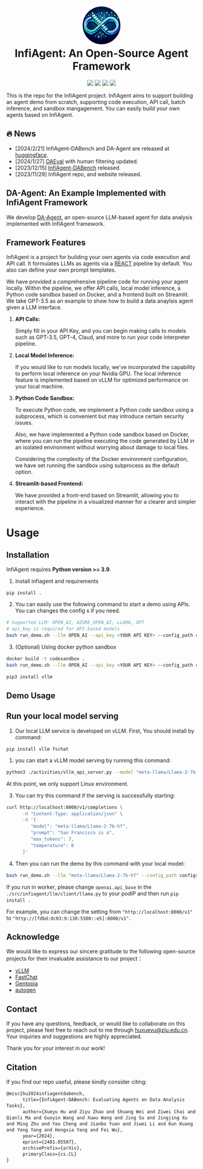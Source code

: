 <h1 align="center">
<img src="images/infiagent_logo.png" width="100" alt="ToRA" />
<br>
InfiAgent: An Open-Source Agent Framework
</h1>

<div align="center">

![](https://img.shields.io/badge/Code%20License-Apache_2.0-green.svg)
![](https://img.shields.io/badge/Data%20License-CC%20By%20NC%204.0-red.svg)
![](https://img.shields.io/badge/python-3.9+-blue.svg)
![](https://img.shields.io/badge/code%20style-black-000000.svg)


</div>

<!-- 
[![Code License](https://img.shields.io/badge/Code%20License-Apache_2.0-green.svg)](https://github.com/InfiAgent/ADA-agent/blob/main/LICENSE)
[![Data License](https://img.shields.io/badge/Data%20License-CC%20By%20NC%204.0-red.svg)]
[![Python 3.9+](https://img.shields.io/badge/python-3.9+-blue.svg)]
[![Code style: black](https://img.shields.io/badge/code%20style-black-000000.svg)] -->
<!--  -->


This is the repo for the InfiAgent project. InfiAgent aims to support building an agent demo from scratch, supporting code execution, API call, batch inference, and sandbox mangagement. You can easily build your own agents based on InfiAgent. 




## 🔥  News
- [2024/2/21] InfiAgent-DABench and DA-Agent are released at [huggingface](https://huggingface.co/infiagent).
- [2024/1/27] [DAEval](https://github.com/InfiAgent/InfiAgent/tree/main/examples/DA-Agent) with human filtering updated.
- [2023/12/15] [InfiAgent-DABench](https://github.com/InfiAgent/InfiAgent/tree/main/examples/DA-Agent) released.
- [2023/11/29] InfiAgent repo, and website released.

## DA-Agent: An Example Implemented with InfiAgent Framework
We develop [DA-Agent](https://github.com/InfiAgent/InfiAgent/tree/main/examples/DA-Agent), an open-source LLM-based agent for data analysis implemented with InfiAgent framework.

## Framework Features

InfiAgent is a project for building your own agents via code execution and API call. It formulates LLMs as agents via a [REACT](https://arxiv.org/abs/2210.03629) pipeline by default. You also can define your own prompt templates.



We have provided a comprehensive pipeline code for running your agent locally. Within the pipeline, we offer API calls, local model inference, a Python code sandbox based on Docker, and a frontend built on Streamlit. We take GPT-3.5 as an example to show how to build a data anaylsis agent given a LLM interface.


1. **API Calls:**

   Simply fill in your API Key, and you can begin making calls to models such as GPT-3.5, GPT-4, Claud, and more to run your code interpreter pipeline.
3. **Local Model Inference:**

   If you would like to run models locally, we've incorporated the capability to perform local inference on your Nvidia GPU. The local inference feature is implemented based on vLLM for optimized performance on your local machine.
5. **Python Code Sandbox:**

   To execute Python code, we implement a Python code sandbox using a subprocess, which is convenient but may introduce certain security issues. 

   Also, we have implemented a Python code sandbox based on Docker, where you can run the pipeline executing the code generated by LLM in an isolated environment without worrying about damage to local files.

   Considering the complexity of the Docker environment configuration, we have set running the sandbox using subprocess as the default option.
7. **Streamlit-based Frontend:**

   We have provided a front-end based on Streamlit, allowing you to interact with the pipeline in a visualized manner for a clearer and simpler experience.

# Usage

## Installation

InfiAgent requires **Python version >= 3.9**.

1. Install infiagent and requirements
```
pip install .
```

2. You can easily use the following command to start a demo using APIs. You can changes the config s if you need. 
```bash
# Supported LLM: OPEN_AI, AZURE_OPEN_AI, LLAMA, OPT
# api_key is required for API-based models
bash run_demo.sh --llm OPEN_AI --api_key <YOUR API KEY> --config_path configs/agent_configs/react_agent_gpt4_async.yaml
```

3. (Optional) Using docker python sandbox
```bash
docker build -t codesandbox .
bash run_demo.sh --llm OPEN_AI --api_key <YOUR API KEY> --config_path configs/agent_configs/react_agent_gpt4_async_docker.yaml
```



```bash
pip3 install vllm
```
## Demo Usage



## Run your local model serving

1. Our local LLM service is developed on vLLM. First, You should install by command:
   
```
pip install vllm fschat
```
1.  you can start a vLLM model serving by running this command:


```bash
python3 ./activities/vllm_api_server.py --model "meta-llama/Llama-2-7b-hf"  --served_model_name "meta-llama/Llama-2-7b-hf"
```
At this point, we only support Linux environment.

3. You can try this command if the serving is successfully starting:

```bash
curl http://localhost:8000/v1/completions \
      -H "Content-Type: application/json" \
      -d '{
         "model": "meta-llama/Llama-2-7b-hf",
         "prompt": "San Francisco is a",
         "max_tokens": 7,
         "temperature": 0
      }'
```

4. Then you can run the demo by this command with your local model:

```bash
bash run_demo.sh --llm "meta-llama/Llama-2-7b-hf" --config_path configs/agent_configs/react_agent_llama_async.yaml
```

If you run in worker, please change `openai.api_base` in the `./src/infiagent/llm/client/llama.py` to your podIP and then run `pip install .`

For example, you can change the setting from `"http://localhost:8000/v1"` to `"http://[fdbd:dc03:9:130:5500::e5]:8000/v1"`.



## Acknowledge

We would like to express our sincere gratitude to the following open-source projects for their invaluable assistance to our project：

 - [vLLM](https://github.com/vllm-project/vllm)
 - [FastChat](https://github.com/lm-sys/FastChat)
 - [Gentopia](https://github.com/Gentopia-AI/Gentopia)
 - [autogen](https://github.com/microsoft/autogen)



## Contact

If you have any questions, feedback, or would like to collaborate on this project, please feel free to reach out to me through huxueyu@zju.edu.cn. Your inquiries and suggestions are highly appreciated. 

Thank you for your interest in our work!



## Citation

If you find our repo useful, please kindly consider citing:

```
@misc{hu2024infiagentdabench,
      title={InfiAgent-DABench: Evaluating Agents on Data Analysis Tasks}, 
      author={Xueyu Hu and Ziyu Zhao and Shuang Wei and Ziwei Chai and Qianli Ma and Guoyin Wang and Xuwu Wang and Jing Su and Jingjing Xu and Ming Zhu and Yao Cheng and Jianbo Yuan and Jiwei Li and Kun Kuang and Yang Yang and Hongxia Yang and Fei Wu},
      year={2024},
      eprint={2401.05507},
      archivePrefix={arXiv},
      primaryClass={cs.CL}
}
```

